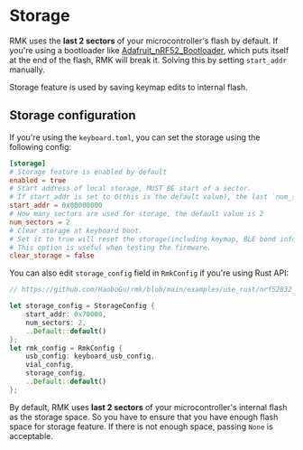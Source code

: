 # Storage

<div class="warning">

RMK uses the **last 2 sectors** of your microcontroller's flash by default. If you're using a bootloader like [Adafruit_nRF52_Bootloader](https://github.com/adafruit/Adafruit_nRF52_Bootloader), which puts itself at the end of the flash, RMK will break it. Solving this by setting `start_addr` manually.

</div>

Storage feature is used by saving keymap edits to internal flash.

## Storage configuration

If you're using the `keyboard.toml`, you can set the storage using the following config:

```toml
[storage]
# Storage feature is enabled by default
enabled = true
# Start address of local storage, MUST BE start of a sector.
# If start_addr is set to 0(this is the default value), the last `num_sectors` sectors will be used.
start_addr = 0x00000000
# How many sectors are used for storage, the default value is 2
num_sectors = 2
# Clear storage at keyboard boot.
# Set it to true will reset the storage(including keymap, BLE bond info, etc.) at each reboot.
# This option is useful when testing the firmware.
clear_storage = false
```

You can also edit `storage_config` field in `RmkConfig` if you're using Rust API:

```rust
// https://github.com/HaoboGu/rmk/blob/main/examples/use_rust/nrf52832_ble/src/main.rs#L48

let storage_config = StorageConfig {
    start_addr: 0x70000,
    num_sectors: 2,
    ..Default::default()
};
let rmk_config = RmkConfig {
    usb_config: keyboard_usb_config,
    vial_config,
    storage_config,
    ..Default::default()
};

```

By default, RMK uses **last 2 sectors** of your microcontroller's internal flash as the storage space. So you have to ensure that you have enough flash space for storage feature. If there is not enough space, passing `None` is acceptable.
